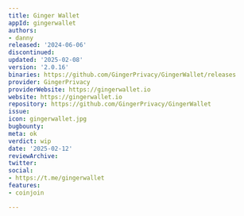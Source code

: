 ```yaml
---
title: Ginger Wallet
appId: gingerwallet
authors:
- danny
released: '2024-06-06'
discontinued: 
updated: '2025-02-08'
version: '2.0.16'
binaries: https://github.com/GingerPrivacy/GingerWallet/releases
provider: GingerPrivacy
providerWebsite: https://gingerwallet.io
website: https://gingerwallet.io
repository: https://github.com/GingerPrivacy/GingerWallet
issue: 
icon: gingerwallet.jpg
bugbounty: 
meta: ok
verdict: wip
date: '2025-02-12'
reviewArchive: 
twitter: 
social:
- https://t.me/gingerwallet
features:
- coinjoin

---
```


